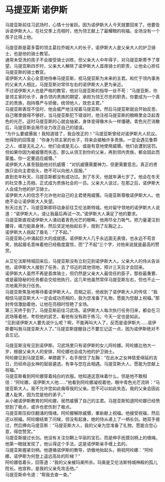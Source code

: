 # 马提亚斯 诺伊斯
马提亚斯前往习武场时，心情十分雀跃。因为诺伊斯大人今天就要回来了。他要告诉诺伊斯大人，在社交季上亮相时，他为领王献上了最耀眼的祝福，全场没有一个孩子比得上他。  


马提亚斯是葛多雷的领主葛拉乔姆大人的长子，诺伊斯大人是父亲大人的护卫骑士，也是他的骑士教官。  
通常未受洗的孩子不会接受骑士训练，但父亲大人中年得子，对马提亚斯寄予了厚望。马提亚斯四岁时，父亲大人解除了诺伊斯大人首席骑士的职责，让他全心担任马提亚斯的骑士教官。  
诺伊斯大人全心全意地侍奉马提亚斯，视马提亚斯为未来的主君。和忙于领内事务的父亲大人相比，马提亚斯对常伴左右的诺伊斯大人更为亲近。  
不过诺伊斯大人也是严格的教官，他对马提亚斯的指导一丝不苟：“马提亚斯，你是领主家的长子，身负领内贵族的期望，承担为领王尽忠的职责。你要成为一个真正的贵族，抱持尊严与骄傲，统领他人，效忠主君。”  
马提亚斯表现不佳时，他会威严地注视着马提亚斯。然后马提亚斯就会开始反思，自己哪里做得不够好。当马提亚斯犯下错误时，他注视马提亚斯的眼睛里会泛起青色的光芒。这时马提亚斯的心就会抽紧，身体变得像木头一样僵硬。青色光芒消散后，马提亚斯会用尽全力改正自己的错误。  
“为什么要威慑我！我知道错了，我会改正的！”马提亚斯曾经对诺伊斯大人抗议。他得到的回答是：“你身为领主家的长子，将来会接触许多贵族。一定会遇见鲁莽之人、或是无礼之人，他们会或是无心、或是有意地使用威慑。他们会遭到惩罚。但如果你因为被威慑而失态，那么从领王到你的父亲，再到领内贵族，都会因此而蒙羞。你一定要适应威慑。”  
诺伊斯大人甚至鼓励他对抗威慑：“对抗威慑需要神力，但更需要意志。真正的贵族只会向主君低头，绝不可以向他人屈服。”  
直到去年秋天，马提亚斯都没有成功过。到了冬天，他就年满七岁了。他会在冬天的社交季上亮相，正式成为贵族社会的一员。父亲大人说过，在那之后，诺伊斯大人会成为他的护卫骑士。  
诺伊斯大人的信念不允许他对自己的主君使用威慑。马提亚斯尊敬诺伊斯大人。他绝不会让诺伊斯大人失望。  
秋天过去了。马提亚斯即将动身前往艾伦法斯特城。他对留守领地的诺伊斯大人说道：“诺伊斯大人，请让我最后再试一次。”诺伊斯大人满足了他的要求。  
马提亚斯直视诺伊斯大人涌动着青色光芒的眼眸。他用尽全力吸气，把力量灌注到腰背，竭力挺直身体，然后坚定地抬起右手，按到了左胸之上。  
诺伊斯大人挑起了眉毛：“了不起。”  
马提亚斯心中涌起巨大的成就感。诺伊斯大人几乎永远面无表情，也永远不苟言笑，挑起眉毛意味着他已经极度震惊，而“了不起”三个字，对他来说就是最高的赞赏。  


从艾伦法斯特城回来后，马提亚斯没有立刻见到诺伊斯大人。父亲大人的侍从告诉他，诺伊斯大人接到了任务，去了邻近的其他领地，预计三天后才会回来。  
诺伊斯大人虽然不再是首席骑士，但仍然是父亲大人最信任的臣子，那些最重要、或是最隐秘的任务都会交给他执行。这几年他虽然常伴马提亚斯左右，但也不止一次地离开执行任务。  
马提亚斯焦急地等待着诺伊斯大人。亮相之前，他收到了诺伊斯大人的传信：“我相信马提亚斯大人一定会成功亮相的，我为您准备了礼物，愿能为您献上祝福。”那封传信激励着他，让他在亮相时惊艳了全场。  
第三天终于到了。马提亚斯前往习武场。诺伊斯大人每次执行任务归来，都会在习武场等着他，考校他的武艺，看他有没有疏于练习。今天一定也是如此。  
“见到诺伊斯大人要先说什么呢？啊，不能再叫大人了，反而是诺伊斯大……诺伊斯要叫我马提亚斯大人了。”马提亚斯提醒自己不要忘记这一点，因为诺伊斯绝对不会忘记。  


马提亚斯没有见到诺伊斯。习武场里只有诺伊斯的女儿阿纶娜。阿纶娜比他大一岁，根据父亲大人的安排，阿伦娜也会成为他的护卫骑士。  
阿纶娜见到马提亚斯，单膝跪下，右手按住了左胸：“在此水之女神慈爱绵延的吉日，历经命运女神的层层遴选，有幸与您在此相遇。马提亚斯大人，愿能为您献上祝福。”  
马提亚斯看到阿纶娜穿着纯白的衣服。他知道这意味着什么，但是他不敢相信：“阿纶娜，诺伊斯大人他……”他看到阿纶娜凝视着他，眼中青色光芒流转：“马提亚斯大人。我不允许您如此侮辱我的父亲。您不可以如此失态。我的父亲会因此遭人耻笑，因为您是他的弟子。”  
从小被诺伊斯教育的阿纶娜，居然威慑了自己的主君。马提亚斯知道阿纶娜已经愤怒到了极点，或许也悲伤到了极点。  
马提亚斯压抑住翻涌的情绪。阿纶娜解除威慑，重新献上祝福。他接受祝福，然后还以祝福。阿纶娜结束了问候，但没有起身。她的侍从递上了一柄长剑。她双手接过，然后捧向马提亚斯：“马提亚斯大人，我的父亲为您准备了礼物，愿能合您心意，得您赞赏。”  
马提亚斯接过长剑。他没有关注剑鞘上华丽的宝石，而是伸手抚摸剑柄上的缠绳。他第一眼就发现了，他认得这个手法，这是诺伊斯亲手缠上去的。  
马提亚斯握紧剑柄。他遵循诺伊斯的教导，骄傲地抬起头，俯视阿纶娜：“阿纶娜，诺伊斯为何登上遥远高处的阶梯？”  
阿纶娜低着头，回答道：“我的父亲被玛奥所杀。玛奥是艾伦法斯特城神殿的孤儿院长。他宣称，是我的父亲先攻击他。”  
马提亚斯命令道：“帮我去查一查。”  


